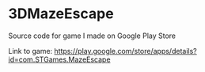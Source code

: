 # 3DMazeEscape

Source code for game I made on Google Play Store


Link to game: https://play.google.com/store/apps/details?id=com.STGames.MazeEscape
